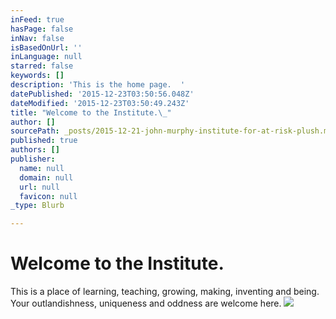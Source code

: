 ```yaml
---
inFeed: true
hasPage: false
inNav: false
isBasedOnUrl: ''
inLanguage: null
starred: false
keywords: []
description: 'This is the home page.  '
datePublished: '2015-12-23T03:50:56.048Z'
dateModified: '2015-12-23T03:50:49.243Z'
title: "Welcome to the Institute.\_"
author: []
sourcePath: _posts/2015-12-21-john-murphy-institute-for-at-risk-plush.md
published: true
authors: []
publisher:
  name: null
  domain: null
  url: null
  favicon: null
_type: Blurb

---
```

# Welcome to the Institute. 

This is a place of learning, teaching, growing, making, inventing and being. Your outlandishness, uniqueness and oddness are welcome here. ![](https://s3-us-west-2.amazonaws.com/the-grid-img/p/e73017d2db59f50f673466d790580e35bc044c98.jpg)